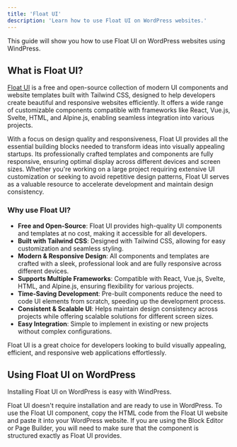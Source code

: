 ```yaml
---
title: 'Float UI'
description: 'Learn how to use Float UI on WordPress websites.'
---
```


This guide will show you how to use Float UI on WordPress websites using WindPress.

## What is Float UI?

[Float UI](https://floatui.com/) is a free and open-source collection of modern UI components and website templates built with Tailwind CSS, designed to help developers create beautiful and responsive websites efficiently. It offers a wide range of customizable components compatible with frameworks like React, Vue.js, Svelte, HTML, and Alpine.js, enabling seamless integration into various projects.

With a focus on design quality and responsiveness, Float UI provides all the essential building blocks needed to transform ideas into visually appealing startups. Its professionally crafted templates and components are fully responsive, ensuring optimal display across different devices and screen sizes. Whether you're working on a large project requiring extensive UI customization or seeking to avoid repetitive design patterns, Float UI serves as a valuable resource to accelerate development and maintain design consistency. 

### Why use Float UI?

- **Free and Open-Source**: Float UI provides high-quality UI components and templates at no cost, making it accessible for all developers.
- **Built with Tailwind CSS**: Designed with Tailwind CSS, allowing for easy customization and seamless styling.
- **Modern & Responsive Design**: All components and templates are crafted with a sleek, professional look and are fully responsive across different devices.
- **Supports Multiple Frameworks**: Compatible with React, Vue.js, Svelte, HTML, and Alpine.js, ensuring flexibility for various projects.
- **Time-Saving Development**: Pre-built components reduce the need to code UI elements from scratch, speeding up the development process.
- **Consistent & Scalable UI**: Helps maintain design consistency across projects while offering scalable solutions for different screen sizes.
- **Easy Integration**: Simple to implement in existing or new projects without complex configurations.

Float UI is a great choice for developers looking to build visually appealing, efficient, and responsive web applications effortlessly.

## Using Float UI on WordPress

Installing Float UI on WordPress is easy with WindPress.

Float UI doesn't require installation and are ready to use in WordPress. To use the Float UI component, copy the HTML code from the Float UI website and paste it into your WordPress website. If you are using the Block Editor or Page Builder, you will need to make sure that the component is structured exactly as Float UI provides.